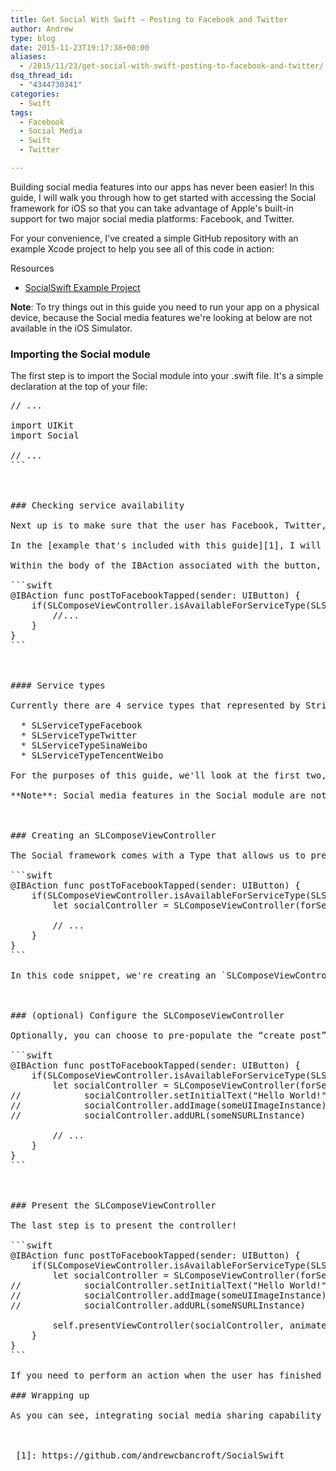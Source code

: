```yaml
---
title: Get Social With Swift – Posting to Facebook and Twitter
author: Andrew
type: blog
date: 2015-11-23T19:17:38+00:00
aliases:
  - /2015/11/23/get-social-with-swift-posting-to-facebook-and-twitter/
dsq_thread_id:
  - "4344730341"
categories:
  - Swift
tags:
  - Facebook
  - Social Media
  - Swift
  - Twitter

---
```

Building social media features into our apps has never been easier! In this guide, I will walk you through how to get started with accessing the Social framework for iOS so that you can take advantage of Apple's built-in support for two major social media platforms: Facebook, and Twitter.

For your convenience, I've created a simple GitHub repository with an example Xcode project to help you see all of this code in action:

<div class="resources">
  <div class="resources-header">
    Resources
  </div>
  
  <ul class="resources-content">
    <li>
      <i class="fa fa-github fa-lg"></i> <a href="https://github.com/andrewcbancroft/SocialSwift" title="SocialSwift">SocialSwift Example Project</a>
    </li>
  </ul>
</div>

**Note**: To try things out in this guide you need to run your app on a physical device, because the Social media features we're looking at below are not available in the iOS Simulator.


<a name="import" class="jump-target"></a>

### Importing the Social module

The first step is to import the Social module into your .swift file. It's a simple declaration at the top of your file:

<pre class="lang:default mark:4 decode:true " title="Import Social" >// ...

import UIKit
import Social

// ...
```

<a name="check-availability" class="jump-target"></a>

### Checking service availability

Next up is to make sure that the user has Facebook, Twitter, or both set up on their device.

In the [example that's included with this guide][1], I will respond to a user's tapping on a button in the UI to trigger the presentation of an `SLComposeViewController` instance (which we'll configure shortly).

Within the body of the IBAction associated with the button, I will check whether or not the Facebook service is available:

```swift
@IBAction func postToFacebookTapped(sender: UIButton) {
    if(SLComposeViewController.isAvailableForServiceType(SLServiceTypeFacebook)) {
        //...
    }
}
```

<a name="service-types" class="jump-target"></a>

#### Service types

Currently there are 4 service types that represented by String constants in Swift. Passing one of the following into `SLComposeViewController.isAvailableForServiceType(_:)` will check for that service's availability on the user's device:

  * SLServiceTypeFacebook
  * SLServiceTypeTwitter
  * SLServiceTypeSinaWeibo
  * SLServiceTypeTencentWeibo

For the purposes of this guide, we'll look at the first two, which map to Facebook and Twitter, respectively.

**Note**: Social media features in the Social module are not available for use/testing on the iOS Simulator, so you need to use a physical device to try things out.

<a name="create-controller" class="jump-target"></a>

### Creating an SLComposeViewController

The Social framework comes with a Type that allows us to present some Apple-built UI to post to any of the four service types. To get at this out-of-the-box user interface, we look to `SLComposeViewController's` initializer that takes an argument for the type of service we'd like to create a post for:

```swift
@IBAction func postToFacebookTapped(sender: UIButton) {
    if(SLComposeViewController.isAvailableForServiceType(SLServiceTypeFacebook)) {
        let socialController = SLComposeViewController(forServiceType: SLServiceTypeFacebook)

        // ...
    }
}
```

In this code snippet, we're creating an `SLComposeViewController` instance to post to Facebook, since I've specified the `SLServiceTypeFacebook` type to the initializer.

<a name="configure" class="jump-target"></a>

### (optional) Configure the SLComposeViewController

Optionally, you can choose to pre-populate the &#8220;create post&#8221; UI with some initial text, an image, or a URL. Here's a sample of what that might look like:

```swift
@IBAction func postToFacebookTapped(sender: UIButton) {
    if(SLComposeViewController.isAvailableForServiceType(SLServiceTypeFacebook)) {
        let socialController = SLComposeViewController(forServiceType: SLServiceTypeFacebook)
//            socialController.setInitialText("Hello World!")
//            socialController.addImage(someUIImageInstance)
//            socialController.addURL(someNSURLInstance)
        
        // ...
    }
}
```

<a name="present-controller" class="jump-target"></a>

### Present the SLComposeViewController

The last step is to present the controller!

```swift
@IBAction func postToFacebookTapped(sender: UIButton) {
    if(SLComposeViewController.isAvailableForServiceType(SLServiceTypeFacebook)) {
        let socialController = SLComposeViewController(forServiceType: SLServiceTypeFacebook)
//            socialController.setInitialText("Hello World!")
//            socialController.addImage(someUIImageInstance)
//            socialController.addURL(someNSURLInstance)
        
        self.presentViewController(socialController, animated: true, completion: nil)
    }
}
```

If you need to perform an action when the user has finished their post (or cancelled the action), the completion closure is your opportunity to hook into that event and execute the code you need.

### Wrapping up

As you can see, integrating social media sharing capability into your app has never been easier. Now, in this guide, I didn't explicitly go over how to create posts for Twitter, but it's as simple as switching `SLServiceTypeFacebook` to `SLServiceTypeTwitter`. The example I've provided with this guide does include code for Twitter, so feel free to [download the full project over at GitHub][1]!

<a name="share" class="jump-target"></a>

 [1]: https://github.com/andrewcbancroft/SocialSwift